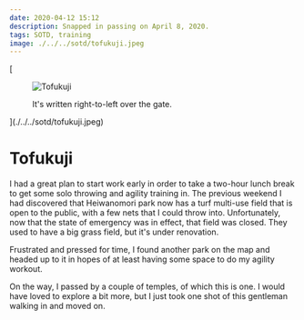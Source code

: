 ```yaml
---
date: 2020-04-12 15:12
description: Snapped in passing on April 8, 2020.
tags: SOTD, training
image: ./../../sotd/tofukuji.jpeg
---
```


[<figure>
  <img src="./../../sotd/tofukuji.jpeg"
  alt="Tofukuji"/>
  <figcaption>It's written right-to-left over the gate.</figcaption>
</figure>](./../../sotd/tofukuji.jpeg)

# Tofukuji

I had a great plan to start work early in order to take a two-hour lunch break to get some solo throwing and agility training in. The previous weekend I had discovered that Heiwanomori park now has a turf multi-use field that is open to the public, with a few nets that I could throw into. Unfortunately, now that the state of emergency was in effect, that field was closed. They used to have a big grass field, but it's under renovation.

Frustrated and pressed for time, I found another park on the map and headed up to it in hopes of at least having some space to do my agility workout.

On the way, I passed by a couple of temples, of which this is one. I would have loved to explore a bit more, but I just took one shot of this gentleman walking in and moved on.
